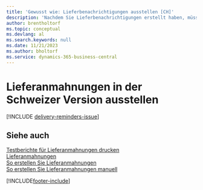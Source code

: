 ```yaml
---
title: 'Gewusst wie: Lieferbenachrichtigungen ausstellen [CH]'
description: 'Nachdem Sie Lieferbenachrichtigungen erstellt haben, müssen Sie sie registrieren und ausdrucken, sodass Sie Mahnungen an Kreditoren verschicken können.'
author: brentholtorf
ms.topic: conceptual
ms.devlang: al
ms.search.keywords: null
ms.date: 11/21/2023
ms.author: bholtorf
ms.service: dynamics-365-business-central
---
```

# <a name="issue-delivery-reminders-in-the-swiss-version"></a>Lieferanmahnungen in der Schweizer Version ausstellen

[!INCLUDE [delivery-reminders-issue](../includes/ATCHDE/delivery-reminders-issue.md)]

## <a name="see-also"></a>Siehe auch

[Testberichte für Lieferanmahnungen drucken](how-to-print-test-reports-for-delivery-reminders.md)  
[Lieferanmahnungen](delivery-reminders.md)  
[So erstellen Sie Lieferanmahnungen](how-to-generate-delivery-reminders.md)  
[So erstellen Sie Lieferanmahnungen manuell](how-to-create-delivery-reminders-manually.md)  


[!INCLUDE[footer-include](../../includes/footer-banner.md)]
